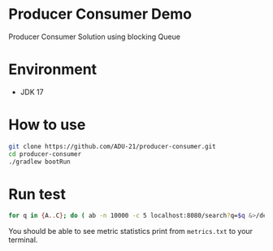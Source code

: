 # Producer Consumer Demo

Producer Consumer Solution using blocking Queue

# Environment

- JDK 17

# How to use

```bash
git clone https://github.com/ADU-21/producer-consumer.git
cd producer-consumer
./gradlew bootRun
```

# Run test

```bash
for q in {A..C}; do ( ab -n 10000 -c 5 localhost:8080/search?q=$q &>/dev/null & ); done && sleep 1 && tail -f metrics.txt
```

You should be able to see metric statistics print from `metrics.txt` to your terminal.